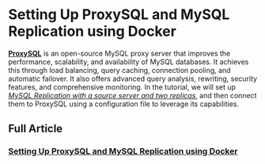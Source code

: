 # Setting Up ProxySQL and MySQL Replication using Docker

**[ProxySQL](https://proxysql.com/)** is an open-source MySQL proxy server that improves the performance, scalability, and availability of MySQL databases. It achieves this through load balancing, query caching, connection pooling, and automatic failover. It also offers advanced query analysis, rewriting, security features, and comprehensive monitoring. In the tutorial, we will set up *[MySQL Replication with a source server and two replicas](https://medium.com/@wagnerjfr/setting-up-mysql-replication-s-r1-and-s-r2-with-docker-mysql-images-80fdc06ed07f?sk=ef5d764e6f161a8e3b045ac3ba77a3ac)*, and then connect them to ProxySQL using a configuration file to leverage its capabilities.

## Full Article
### [Setting Up ProxySQL and MySQL Replication using Docker](https://medium.com/technology-hits/setting-up-proxysql-and-mysql-replication-using-docker-35afe395b4e7?sk=fe94375155568bb15e76563538f2a16f)
